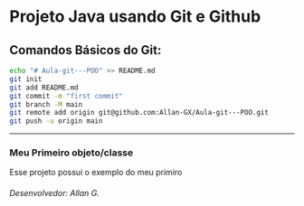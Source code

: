 # Projeto Java usando Git e Github

## Comandos Básicos do Git:
```bash
echo "# Aula-git---POO" >> README.md
git init
git add README.md
git commit -m "first commit"
git branch -M main
git remote add origin git@github.com:Allan-GX/Aula-git---POO.git
git push -u origin main
```
<hr/>

### Meu Primeiro objeto/classe
Esse projeto possui o exemplo do meu primiro
###### Desenvolvedor: Allan G.